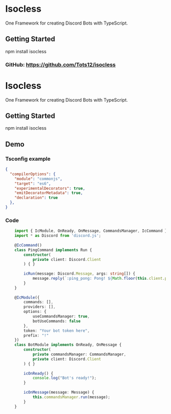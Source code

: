 # Isocless

One Framework for creating Discord Bots with TypeScript.

## Getting Started

npm install isocless

### GitHub: https://github.com/Tots12/isocless

# Isocless
One Framework for creating Discord Bots with TypeScript.

## Getting Started
npm install isocless

## Demo

### Tsconfig example

```JSON
{
  "compilerOptions": {
    "module": "commonjs",
    "target": "es6",
    "experimentalDecorators": true,
    "emitDecoratorMetadata": true,
    "declaration": true
  },
}
```

### Code

```TypeScript
    import { IcModule, OnReady, OnMessage, CommandsManager, IcCommand } from 'isocless';
    import * as Discord from 'discord.js';
 
    @IcCommand()
    class PingCommand implements Run {
        constructor(
            private client: Discord.Client
        ) { }
 
        icRun(message: Discord.Message, args: string[]) {
            message.reply(`:ping_pong: Pong! ${Math.floor(this.client.ping)}`);
        }
    }
 
    @IcModule({
        commands: [],
        providers: [],
        options: {
            useCommandsManager: true,
            botUseCommands: false
        },
        token: "Your bot token here",
        prefix: "!"
    })
    class BotModule implements OnReady, OnMessage {
        constructor(
            private commandsManager: CommandsManager,
            private client: Discord.Client
        ) { }
 
        icOnReady() {
            console.log("Bot's ready!");
        }
 
        icOnMessage(message: Message) {
            this.commandsManager.run(message);
        }
    }
```
